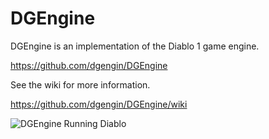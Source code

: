 # DGEngine

DGEngine is an implementation of the Diablo 1 game engine.

https://github.com/dgengin/DGEngine

See the wiki for more information.

https://github.com/dgengin/DGEngine/wiki

![DGEngine Running Diablo](https://cloud.githubusercontent.com/assets/20025614/16467025/4bd77ef0-3e3d-11e6-872a-38ca8eb2c9f8.gif)
